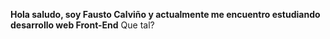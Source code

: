 **Hola saludo, soy Fausto Calviño y actualmente me encuentro estudiando desarrollo web Front-End**
Que tal?
